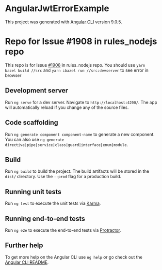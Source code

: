 # AngularJwtErrorExample

This project was generated with [Angular CLI](https://github.com/angular/angular-cli) version 9.0.5.

# Repo for Issue #1908 in rules_nodejs repo
This repo is for Issue [#1908](https://github.com/bazelbuild/rules_nodejs/issues/1908) in rules_nodejs repo. 
You should use `yarn bazel build //src` and `yarn ibazel run //src:devserver` to see error in browser


## Development server

Run `ng serve` for a dev server. Navigate to `http://localhost:4200/`. The app will automatically reload if you change any of the source files.

## Code scaffolding

Run `ng generate component component-name` to generate a new component. You can also use `ng generate directive|pipe|service|class|guard|interface|enum|module`.

## Build

Run `ng build` to build the project. The build artifacts will be stored in the `dist/` directory. Use the `--prod` flag for a production build.

## Running unit tests

Run `ng test` to execute the unit tests via [Karma](https://karma-runner.github.io).

## Running end-to-end tests

Run `ng e2e` to execute the end-to-end tests via [Protractor](http://www.protractortest.org/).

## Further help

To get more help on the Angular CLI use `ng help` or go check out the [Angular CLI README](https://github.com/angular/angular-cli/blob/master/README.md).
